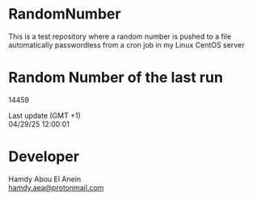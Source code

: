 # RandomNumber    
This is a test repository where a random number is pushed to a file automatically passwordless from a cron job in my Linux CentOS server    
# Random Number of the last run   
14459
      
Last update (GMT +1)    
04/29/25 12:00:01
# Developer    
Hamdy Abou El Anein   
hamdy.aea@protonmail.com
